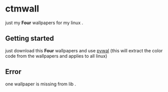 # ctmwall

just my **Four** wallpapers for my linux .

## Getting started

just download this **Four** wallpapers and use [pywal](https://github.com/dylanaraps/pywal)  (this will extract the color code from the wallpapers and applies to all linux)

## Error 
one wallpaper is missing from lib .